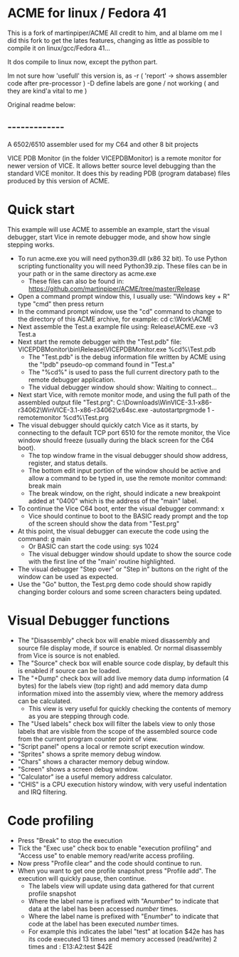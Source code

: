 ACME for linux / Fedora 41
====

This is a fork of martinpiper/ACME All credit to him, and al blame om me
I did this fork to get the lates features, changing as little as possible to compile it on linux/gcc/Fedora 41...

It dos compile to linux now, except the python part.

Im not sure how 'usefull' this version is, as 
-r ( 'report' -> shows assembler code after pre-processor )
-D define labels
are gone / not working
( and they are kind'a vital to me )



Original readme below:
## ------------- ##


A 6502/6510 assembler used for my C64 and other 8 bit projects


VICE PDB Monitor (in the folder VICEPDBMonitor) is a remote monitor for newer version of VICE.
It allows better source level debugging than the standard VICE monitor. It does this by reading PDB (program database) files produced by this version of ACME.



Quick start
===========

This example will use ACME to assemble an example, start the visual debugger, start Vice in remote debugger mode, and show how single stepping works.

* To run acme.exe you will need python39.dll (x86 32 bit). To use Python scripting functionality you will need Python39.zip. These files can be in your path or in the same directory as acme.exe
  * These files can also be found in: https://github.com/martinpiper/ACME/tree/master/Release
* Open a command prompt window this, I usually use: "Windows key + R" type "cmd" then press return
* In the command prompt window, use the "cd" command to change to the directory of this ACME archive, for example: cd c:\Work\ACME
* Next assemble the Test.a example file using: Release\ACME.exe -v3 Test.a
* Next start the remote debugger with the "Test.pdb" file: VICEPDBMonitor\bin\Release\VICEPDBMonitor.exe %cd%\Test.pdb
  * The "Test.pdb" is the debug information file written by ACME using the "!pdb" pseudo-op command found in "Test.a"
  * The "%cd%" is used to pass the full current directory path to the remote debugger application.
  * The vidual debugger window should show: Waiting to connect...
* Next start Vice, with remote monitor mode, and using the full path of the assembled output file "Test.prg": C:\Downloads\WinVICE-3.1-x86-r34062\WinVICE-3.1-x86-r34062\x64sc.exe -autostartprgmode 1 -remotemonitor %cd%\Test.prg
* The visual debugger should quickly catch Vice as it starts, by connecting to the default TCP port 6510 for the remote monitor, the Vice window should freeze (usually during the black screen for the C64 boot).
  * The top window frame in the visual debugger should show address, register, and status details.
  * The bottom edit input portion of the window should be active and allow a command to be typed in, use the remote monitor command: break main
  * The break window, on the right, should indicate a new breakpoint added at "0400" which is the address of the "main" label.
* To continue the Vice C64 boot, enter the visual debugger command: x
  * Vice should continue to boot to the BASIC ready prompt and the top of the screen should show the data from "Test.prg"
* At this point, the visual debugger can execute the code using the command: g main
  * Or BASIC can start the code using: sys 1024
  * The visual debugger window should update to show the source code with the first line of the "main' routine highlighted.
* The visual debugger "Step over" or "Step in" buttons on the right of the window can be used as expected.
* Use the "Go" button, the Test.prg demo code should show rapidly changing border colours and some screen characters being updated.

Visual Debugger functions
=========================

* The "Disassembly" check box will enable mixed disassembly and source file display mode, if source is enabled. Or normal disassembly from Vice is source is not enabled.
* The "Source" check box will enable source code display, by default this is enabled if source can be loaded.
* The "+Dump" check box will add live memory data dump information (4 bytes) for the labels view (top right) and add memory data dump information mixed into the assembly view, where the memory address can be calculated.
  * This view is very useful for quickly checking the contents of memory as you are stepping through code.
* The "Used labels" check box will filter the labels view to only those labels that are visible from the scope of the assembled source code from the current program counter point of view.
* "Script panel" opens a local or remote script execution window.
* "Sprites" shows a sprite memory debug window.
* "Chars" shows a character memory debug window.
* "Screen" shows a screen debug window.
* "Calculator" ise a useful memory address calculator.
* "CHIS" is a CPU execution history window, with very useful indentation and IRQ filtering.


Code profiling
==============

* Press "Break" to stop the execution
* Tick the "Exec use" check box to enable "execution profiling" and "Access use" to enable memory read/write access profiling.
* Now press "Profile clear" and the code should continue to run.
* When you want to get one profile snapshot press "Profile add". The execution will quickly pause, then continue.
  * The labels view will update using data gathered for that current profile snapshot
  * Where the label name is prefixed with "A*number*" to indicate that data at the label has been accessed *number* times.
  * Where the label name is prefixed with "E*number*" to indicate that code at the label has been executed *number* times.
  * For example this indicates the label "test" at location $42e has has its code executed 13 times and memory accessed (read/write) 2 times and : E13:A2:test $42E
